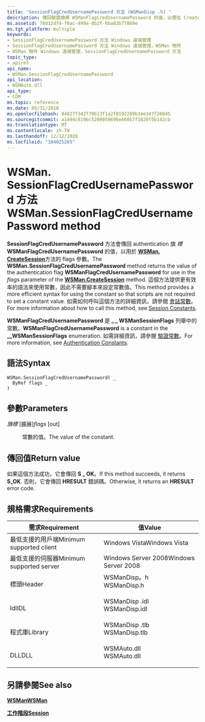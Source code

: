 ```yaml
---
title: 'SessionFlagCredUsernamePassword 方法 (WSManDisp .h) '
description: 傳回驗證旗標 WSManFlagCredUsernamePassword 的值，以便在 CreateSession 方法的 flags 參數中使用。
ms.assetid: 70d12df4-f0ac-499a-8b2f-6ba83b77869e
ms.tgt_platform: multiple
keywords:
- SessionFlagCredUsernamePassword 方法 Windows 遠端管理
- SessionFlagCredUsernamePassword 方法 Windows 遠端管理，WSMan 物件
- WSMan 物件 Windows 遠端管理，SessionFlagCredUsernamePassword 方法
topic_type:
- apiref
api_name:
- WSMan.SessionFlagCredUsernamePassword
api_location:
- WSMAuto.dll
api_type:
- COM
ms.topic: reference
ms.date: 05/31/2018
ms.openlocfilehash: 84827f342f70b13f1a2f0192289b34e347f26045
ms.sourcegitcommit: a1494c819bc5200050696e66057f1020f5b142cb
ms.translationtype: MT
ms.contentlocale: zh-TW
ms.lasthandoff: 12/12/2020
ms.locfileid: "104025265"
---
```

# <a name="wsmansessionflagcredusernamepassword-method"></a><span data-ttu-id="c29e8-106">WSMan. SessionFlagCredUsernamePassword 方法</span><span class="sxs-lookup"><span data-stu-id="c29e8-106">WSMan.SessionFlagCredUsernamePassword method</span></span>

<span data-ttu-id="c29e8-107">**SessionFlagCredUsernamePassword** 方法會傳回 authentication 旗 *標* **WSManFlagCredUsernamePassword** 的值，以用於 [**WSMan. CreateSession**](wsman-createsession.md)方法的 flags 參數。</span><span class="sxs-lookup"><span data-stu-id="c29e8-107">The **WSMan.SessionFlagCredUsernamePassword** method returns the value of the authentication flag **WSManFlagCredUsernamePassword** for use in the *flags* parameter of the [**WSMan.CreateSession**](wsman-createsession.md) method.</span></span> <span data-ttu-id="c29e8-108">這個方法提供更有效率的語法來使用常數，因此不需要腳本來設定常數值。</span><span class="sxs-lookup"><span data-stu-id="c29e8-108">This method provides a more efficient syntax for using the constant so that scripts are not required to set a constant value.</span></span> <span data-ttu-id="c29e8-109">如需如何呼叫這個方法的詳細資訊，請參閱 [會話常數](session-constants.md)。</span><span class="sxs-lookup"><span data-stu-id="c29e8-109">For more information about how to call this method, see [Session Constants](session-constants.md).</span></span>

<span data-ttu-id="c29e8-110">**WSManFlagCredUsernamePassword** 是 **\_ \_ WSManSessionFlags** 列舉中的常數。</span><span class="sxs-lookup"><span data-stu-id="c29e8-110">**WSManFlagCredUsernamePassword** is a constant in the **\_\_WSManSessionFlags** enumeration.</span></span> <span data-ttu-id="c29e8-111">如需詳細資訊，請參閱 [驗證常數](authentication-constants.md)。</span><span class="sxs-lookup"><span data-stu-id="c29e8-111">For more information, see [Authentication Constants](authentication-constants.md).</span></span>

## <a name="syntax"></a><span data-ttu-id="c29e8-112">語法</span><span class="sxs-lookup"><span data-stu-id="c29e8-112">Syntax</span></span>


```VB
WSMan.SessionFlagCredUsernamePassword( _
  ByRef flags _
)
```



## <a name="parameters"></a><span data-ttu-id="c29e8-113">參數</span><span class="sxs-lookup"><span data-stu-id="c29e8-113">Parameters</span></span>

<dl> <dt>

<span data-ttu-id="c29e8-114">*旗標* \[擴展\]</span><span class="sxs-lookup"><span data-stu-id="c29e8-114">*flags* \[out\]</span></span>
</dt> <dd>

<span data-ttu-id="c29e8-115">常數的值。</span><span class="sxs-lookup"><span data-stu-id="c29e8-115">The value of the constant.</span></span>

</dd> </dl>

## <a name="return-value"></a><span data-ttu-id="c29e8-116">傳回值</span><span class="sxs-lookup"><span data-stu-id="c29e8-116">Return value</span></span>

<span data-ttu-id="c29e8-117">如果這個方法成功，它會傳回 **S \_ OK**。</span><span class="sxs-lookup"><span data-stu-id="c29e8-117">If this method succeeds, it returns **S\_OK**.</span></span> <span data-ttu-id="c29e8-118">否則，它會傳回 **HRESULT** 錯誤碼。</span><span class="sxs-lookup"><span data-stu-id="c29e8-118">Otherwise, it returns an **HRESULT** error code.</span></span>

## <a name="requirements"></a><span data-ttu-id="c29e8-119">規格需求</span><span class="sxs-lookup"><span data-stu-id="c29e8-119">Requirements</span></span>



| <span data-ttu-id="c29e8-120">需求</span><span class="sxs-lookup"><span data-stu-id="c29e8-120">Requirement</span></span> | <span data-ttu-id="c29e8-121">值</span><span class="sxs-lookup"><span data-stu-id="c29e8-121">Value</span></span> |
|-------------------------------------|------------------------------------------------------------------------------------------|
| <span data-ttu-id="c29e8-122">最低支援的用戶端</span><span class="sxs-lookup"><span data-stu-id="c29e8-122">Minimum supported client</span></span><br/> | <span data-ttu-id="c29e8-123">Windows Vista</span><span class="sxs-lookup"><span data-stu-id="c29e8-123">Windows Vista</span></span><br/>                                                                 |
| <span data-ttu-id="c29e8-124">最低支援的伺服器</span><span class="sxs-lookup"><span data-stu-id="c29e8-124">Minimum supported server</span></span><br/> | <span data-ttu-id="c29e8-125">Windows Server 2008</span><span class="sxs-lookup"><span data-stu-id="c29e8-125">Windows Server 2008</span></span><br/>                                                           |
| <span data-ttu-id="c29e8-126">標頭</span><span class="sxs-lookup"><span data-stu-id="c29e8-126">Header</span></span><br/>                   | <dl> <span data-ttu-id="c29e8-127"><dt>WSManDisp。h</dt></span><span class="sxs-lookup"><span data-stu-id="c29e8-127"><dt>WSManDisp.h</dt></span></span> </dl>   |
| <span data-ttu-id="c29e8-128">Idl</span><span class="sxs-lookup"><span data-stu-id="c29e8-128">IDL</span></span><br/>                      | <dl> <span data-ttu-id="c29e8-129"><dt>WSManDisp .idl</dt></span><span class="sxs-lookup"><span data-stu-id="c29e8-129"><dt>WSManDisp.idl</dt></span></span> </dl> |
| <span data-ttu-id="c29e8-130">程式庫</span><span class="sxs-lookup"><span data-stu-id="c29e8-130">Library</span></span><br/>                  | <dl> <span data-ttu-id="c29e8-131"><dt>WSManDisp .tlb</dt></span><span class="sxs-lookup"><span data-stu-id="c29e8-131"><dt>WSManDisp.tlb</dt></span></span> </dl> |
| <span data-ttu-id="c29e8-132">DLL</span><span class="sxs-lookup"><span data-stu-id="c29e8-132">DLL</span></span><br/>                      | <dl> <span data-ttu-id="c29e8-133"><dt>WSMAuto.dll</dt></span><span class="sxs-lookup"><span data-stu-id="c29e8-133"><dt>WSMAuto.dll</dt></span></span> </dl>   |



## <a name="see-also"></a><span data-ttu-id="c29e8-134">另請參閱</span><span class="sxs-lookup"><span data-stu-id="c29e8-134">See also</span></span>

<dl> <dt>

[<span data-ttu-id="c29e8-135">**WSMan**</span><span class="sxs-lookup"><span data-stu-id="c29e8-135">**WSMan**</span></span>](wsman.md)
</dt> <dt>

[<span data-ttu-id="c29e8-136">**工作階段**</span><span class="sxs-lookup"><span data-stu-id="c29e8-136">**Session**</span></span>](session.md)
</dt> </dl>

 

 





